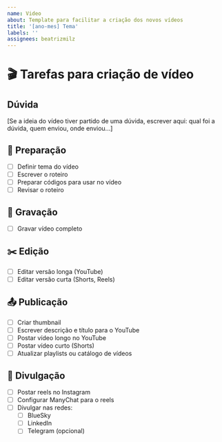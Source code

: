 ```yaml
---
name: Video
about: Template para facilitar a criação dos novos vídeos
title: '[ano-mes] Tema'
labels: ''
assignees: beatrizmilz
---
```


# 🎬 Tarefas para criação de vídeo

## Dúvida
[Se a ideia do vídeo tiver partido de uma dúvida, escrever aqui: qual foi a dúvida, quem enviou, onde enviou...]

## 🧠 Preparação
- [ ] Definir tema do vídeo
- [ ] Escrever o roteiro
- [ ] Preparar códigos para usar no vídeo
- [ ] Revisar o roteiro

## 🎥 Gravação
- [ ] Gravar vídeo completo

## ✂️ Edição
- [ ] Editar versão longa (YouTube)
- [ ] Editar versão curta (Shorts, Reels)

## 📤 Publicação
- [ ] Criar thumbnail
- [ ] Escrever descrição e título para o YouTube
- [ ] Postar vídeo longo no YouTube
- [ ] Postar vídeo curto (Shorts)
- [ ] Atualizar playlists ou catálogo de vídeos

## 📣 Divulgação
- [ ] Postar reels no Instagram
- [ ] Configurar ManyChat para o reels
- [ ] Divulgar nas redes:
  - [ ] BlueSky
  - [ ] LinkedIn
  - [ ] Telegram (opcional)
